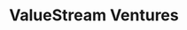 ---
layout: firm_page
title: "ValueStream Ventures"
id: "valuestreamventures.com"
permalink: "/valuestreamventuresvaluestreamventures.com/"
website: "https://www.valuestreamventures.com"
offices: "New York (United States)"
investment_stages: "Post-Seed, Series A"
portfolio_companies: "Ocrolus, DISQO, Entera, Windfall, Vistapath, Writer, Fairmarkit, User Interviews, Alchemy, Vizion, Zentist, Interop.io, Radion, OnSiteIQ, Instnt, Pave, Rabot, Altitude, Pandium, Marpipe, Smile Identity, Bold Metrics, Xilo, Bitnomial, Wethos, LendingFront, BondCliQ, Closir"
portfolio_link: "https://www.valuestreamventures.com/portfolio"
investment_markets: "B2B platforms, Vertical AI, SaaS"
founded_year: "2013"
description: "ValueStream Ventures is an early-stage fund focused on B2B platforms built around valuable data. Their investment thesis centers on AI's role in modeling the world and building scalable applications. They leverage their team's experience in this space since 2013 to identify and support companies."
linkedin: "https://www.linkedin.com/company/valuestream-ventures"
twitter: ""
instagram: ""
team_page: ""
investor_type: "Venture Capital"
crunchbase: ""
pitchbook: "https://pitchbook.com/profiles/investor/99508-96"

# SEO Optimization
meta_title: "ValueStream Ventures - VC Firm - projectstartups.com"
meta_description: "ValueStream Ventures, ValueStream Ventures is an early-stage fund focused on B2B platforms built around valuable data. Their investment thesis centers on AI's role in model..."
meta_keywords: "ValueStream Ventures, B2B platforms, Vertical AI, SaaS, VC firm, venture capital, startup investor, projectstartups.com"
canonical_url: "https://vc.projectstartups.com/valuestreamventuresvaluestreamventures.com/"
---